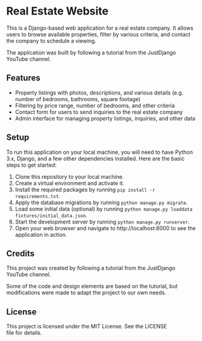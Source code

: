 # Real Estate Website

This is a Django-based web application for a real estate company. It allows users to browse available properties, filter by various criteria, and contact the company to schedule a viewing.

The application was built by following a tutorial from the JustDjango YouTube channel.

## Features

- Property listings with photos, descriptions, and various details (e.g. number of bedrooms, bathrooms, square footage)
- Filtering by price range, number of bedrooms, and other criteria
- Contact form for users to send inquiries to the real estate company
- Admin interface for managing property listings, inquiries, and other data

## Setup

To run this application on your local machine, you will need to have Python 3.x, Django, and a few other dependencies installed. Here are the basic steps to get started:
1. Clone this repository to your local machine.
2. Create a virtual environment and activate it.
3. Install the required packages by running `pip install -r requirements.txt`.
4. Apply the database migrations by running `python manage.py migrate`.
5. Load some initial data (optional) by running `python manage.py loaddata fixtures/initial_data.json`.
6. Start the development server by running `python manage.py runserver`.
7. Open your web browser and navigate to http://localhost:8000 to see the application in action.

## Credits

This project was created by following a tutorial from the JustDjango YouTube channel.

Some of the code and design elements are based on the tutorial, but modifications were made to adapt the project to our own needs.

## License

This project is licensed under the MIT License. See the LICENSE file for details.
